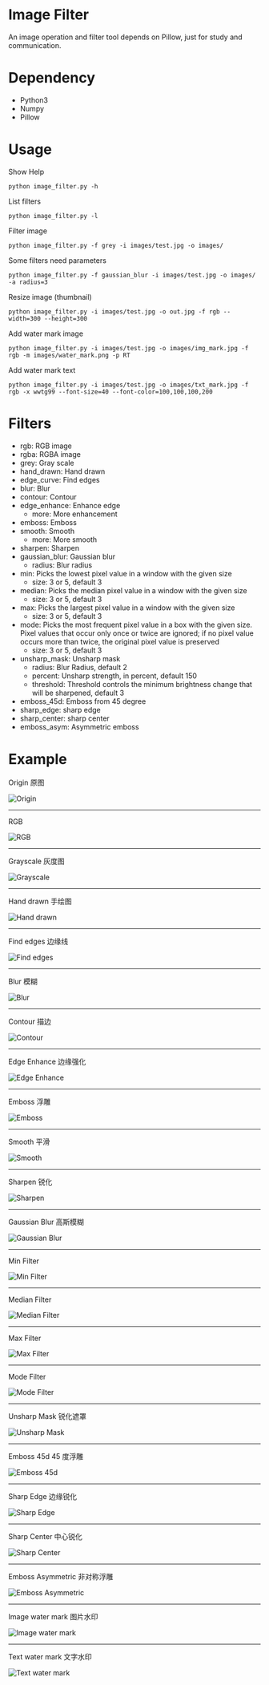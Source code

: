 Image Filter
============

An image operation and filter tool depends on Pillow, just for study and communication.

# Dependency
- Python3
- Numpy
- Pillow

# Usage
Show Help
```
python image_filter.py -h
```

List filters
```
python image_filter.py -l
```

Filter image
```
python image_filter.py -f grey -i images/test.jpg -o images/
```

Some filters need parameters

```
python image_filter.py -f gaussian_blur -i images/test.jpg -o images/ -a radius=3
```

Resize image (thumbnail)
```
python image_filter.py -i images/test.jpg -o out.jpg -f rgb --width=300 --height=300
```

Add water mark image
```
python image_filter.py -i images/test.jpg -o images/img_mark.jpg -f rgb -m images/water_mark.png -p RT
```

Add water mark text
```
python image_filter.py -i images/test.jpg -o images/txt_mark.jpg -f rgb -x wwtg99 --font-size=40 --font-color=100,100,100,200
```

# Filters
- rgb: RGB image
- rgba: RGBA image
- grey: Gray scale
- hand_drawn: Hand drawn
- edge_curve: Find edges
- blur: Blur
- contour: Contour
- edge_enhance: Enhance edge
    - more: More enhancement
- emboss: Emboss
- smooth: Smooth
    - more: More smooth
- sharpen: Sharpen
- gaussian_blur: Gaussian blur
    - radius: Blur radius
- min: Picks the lowest pixel value in a window with the given size
    - size: 3 or 5, default 3
- median: Picks the median pixel value in a window with the given size
    - size: 3 or 5, default 3
- max: Picks the largest pixel value in a window with the given size
    - size: 3 or 5, default 3
- mode: Picks the most frequent pixel value in a box with the given size. Pixel values that occur only once or twice are ignored; if no pixel value occurs more than twice, the original pixel value is preserved
    - size: 3 or 5, default 3
- unsharp_mask: Unsharp mask
    - radius: Blur Radius, default 2
    - percent: Unsharp strength, in percent, default 150
    - threshold: Threshold controls the minimum brightness change that will be sharpened, default 3
- emboss_45d: Emboss from 45 degree
- sharp_edge: sharp edge
- sharp_center: sharp center
- emboss_asym: Asymmetric emboss

# Example

Origin 原图

![Origin](https://github.com/wwtg99/image_filter/blob/master/images/test.jpg)

---

RGB

![RGB](https://github.com/wwtg99/image_filter/blob/master/images/rgb.jpg)

---

Grayscale 灰度图

![Grayscale](https://github.com/wwtg99/image_filter/blob/master/images/grey.jpg)

---

Hand drawn 手绘图

![Hand drawn](https://github.com/wwtg99/image_filter/blob/master/images/hand_drawn.jpg)

---

Find edges 边缘线

![Find edges](https://github.com/wwtg99/image_filter/blob/master/images/edge_curve.jpg)

---

Blur 模糊

![Blur](https://github.com/wwtg99/image_filter/blob/master/images/blur.jpg)

---

Contour 描边

![Contour](https://github.com/wwtg99/image_filter/blob/master/images/contour.jpg)

---

Edge Enhance 边缘强化

![Edge Enhance](https://github.com/wwtg99/image_filter/blob/master/images/edge_enhance.jpg)

---

Emboss 浮雕

![Emboss](https://github.com/wwtg99/image_filter/blob/master/images/emboss.jpg)

---

Smooth 平滑

![Smooth](https://github.com/wwtg99/image_filter/blob/master/images/smooth.jpg)

---

Sharpen 锐化

![Sharpen](https://github.com/wwtg99/image_filter/blob/master/images/sharpen.jpg)

---

Gaussian Blur 高斯模糊

![Gaussian Blur](https://github.com/wwtg99/image_filter/blob/master/images/gaussian_blur.jpg)

---

Min Filter

![Min Filter](https://github.com/wwtg99/image_filter/blob/master/images/min.jpg)

---

Median Filter

![Median Filter](https://github.com/wwtg99/image_filter/blob/master/images/median.jpg)

---

Max Filter

![Max Filter](https://github.com/wwtg99/image_filter/blob/master/images/max.jpg)

---

Mode Filter

![Mode Filter](https://github.com/wwtg99/image_filter/blob/master/images/mode.jpg)

---

Unsharp Mask 锐化遮罩

![Unsharp Mask](https://github.com/wwtg99/image_filter/blob/master/images/unsharp_mask.jpg)

---

Emboss 45d 45 度浮雕

![Emboss 45d](https://github.com/wwtg99/image_filter/blob/master/images/emboss_45d.jpg)

---

Sharp Edge 边缘锐化

![Sharp Edge](https://github.com/wwtg99/image_filter/blob/master/images/sharp_edge.jpg)

---

Sharp Center 中心锐化

![Sharp Center](https://github.com/wwtg99/image_filter/blob/master/images/sharp_center.jpg)

---

Emboss Asymmetric 非对称浮雕

![Emboss Asymmetric](https://github.com/wwtg99/image_filter/blob/master/images/emboss_asym.jpg)

---

Image water mark 图片水印

![Image water mark](https://github.com/wwtg99/image_filter/blob/master/images/img_mark.jpg)

---

Text water mark 文字水印

![Text water mark](https://github.com/wwtg99/image_filter/blob/master/images/txt_mark.jpg)
